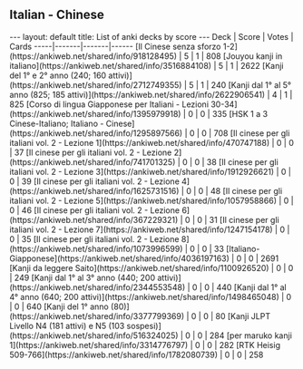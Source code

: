 <h2>Italian  -  Chinese</h2>
---
layout: default
title: List of anki decks by score
---
Deck | Score | Votes | Cards
-----|-------|-------|------
[Il Cinese senza sforzo 1-2](https://ankiweb.net/shared/info/918128495) | 5 | 1 | 808
[Jouyou kanji in italiano](https://ankiweb.net/shared/info/3516884108) | 5 | 1 | 2622
[Kanji del 1° e 2° anno (240; 160 attivi)](https://ankiweb.net/shared/info/2712749355) | 5 | 1 | 240
[Kanji dal 1° al 5° anno (825; 185 attivi)](https://ankiweb.net/shared/info/2622906541) | 4 | 1 | 825
[Corso di lingua Giapponese per Italiani - Lezioni 30-34](https://ankiweb.net/shared/info/1395979918) | 0 | 0 | 335
[HSK 1 a 3 Cinese-Italiano; Italiano - Cinese](https://ankiweb.net/shared/info/1295897566) | 0 | 0 | 708
[Il cinese per gli italiani vol. 2 - Lezione 1](https://ankiweb.net/shared/info/470747188) | 0 | 0 | 37
[Il cinese per gli italiani vol. 2 - Lezione 2](https://ankiweb.net/shared/info/741701325) | 0 | 0 | 38
[Il cinese per gli italiani vol. 2 - Lezione 3](https://ankiweb.net/shared/info/1912926621) | 0 | 0 | 39
[Il cinese per gli italiani vol. 2 - Lezione 4](https://ankiweb.net/shared/info/1625731516) | 0 | 0 | 48
[Il cinese per gli italiani vol. 2 - Lezione 5](https://ankiweb.net/shared/info/1057958866) | 0 | 0 | 46
[Il cinese per gli italiani vol. 2 - Lezione 6](https://ankiweb.net/shared/info/367229321) | 0 | 0 | 31
[Il cinese per gli italiani vol. 2 - Lezione 7](https://ankiweb.net/shared/info/1247154178) | 0 | 0 | 35
[Il cinese per gli italiani vol. 2 - Lezione 8](https://ankiweb.net/shared/info/1073996599) | 0 | 0 | 33
[Italiano-Giapponese](https://ankiweb.net/shared/info/4036197163) | 0 | 0 | 2691
[Kanji da leggere Saito](https://ankiweb.net/shared/info/1100926520) | 0 | 0 | 249
[Kanji dal 1° al 3° anno (440; 200 attivi)](https://ankiweb.net/shared/info/2344553548) | 0 | 0 | 440
[Kanji dal 1° al 4° anno (640; 200 attivi)](https://ankiweb.net/shared/info/1498465048) | 0 | 0 | 640
[Kanji del 1° anno (80)](https://ankiweb.net/shared/info/3377799369) | 0 | 0 | 80
[Kanji JLPT Livello N4 (181 attivi) e N5 (103 sospesi)](https://ankiweb.net/shared/info/516324025) | 0 | 0 | 284
[per maruko kanji 1](https://ankiweb.net/shared/info/3314776797) | 0 | 0 | 282
[RTK Heisig 509-766](https://ankiweb.net/shared/info/1782080739) | 0 | 0 | 258
